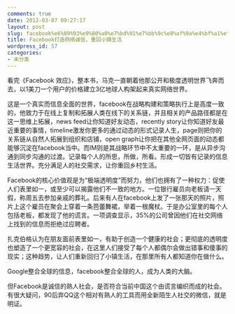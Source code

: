 ```yaml
---
comments: true
date: 2012-03-07 09:27:17
layout: post
slug: facebook%e6%89%93%e9%80%a0%e7%bd%91%e7%bb%9c%e8%af%9a%e4%bf%a1%ef%bc%8c%e9%87%8d%e5%9b%9e%e5%b0%8f%e9%95%87%e7%94%9f%e6%b4%bb
title: Facebook打造网络诚信，重回小镇生活
wordpress_id: 57
categories:
- 未分类
---
```


看完《Facebook 效应》，整本书，马克一直朝着他那公开和极度透明世界飞奔而去，以1美刀一个用户的价格建立3亿地球人构架起来真实网络世界。

这是一个真实而信息全面的世界，facebook在战略构建和策略执行上是高度一致的，他致力于在线上复制和拓展人类在线下的关系链，并且相关的产品路径都是在这一思维上拓展，news feed让你知道好友动态，recently story让你知道好友最近重要的事情，timeline激发你更多的通过动态的形式记录人生，page则把你的关系链从自然人拓展到组织和店铺，open graph让你把在其他全网页面的动态都能够沉淀在facebook当中。而IM则是其战略环节中不太重要的一环，是从异步沟通到同步沟通的过渡。记录每个人的所思，所做，所看。形成一切皆有记录的信息生活世界。充分满足人的社交需求，让你重回乡村生活。

Facebook的核心价值观是为“极端透明度”而努力，他们也拥有了一种权力：促使人们表里如一，或至少可以揭露他们不一致的地方。一位银行雇员向老板请一天假，称周五去参加亲戚的葬礼。后来有人在facebook上发了一张那天的照片，照片上这个雇员在聚会上穿着一条芭蕾舞裙，举着一根魔杖。于是办公室里的每个人包括老板，都发现了他的谎言。一项调查显示，35%的公司曾因他们在社交网络上找到的信息而拒绝过应聘者。

扎克伯格认为在朋友面前表里如一，有助于创造一个健康的社会；更彻底的透明度也塑造了一个更宽容的社会，在这里人们接受了每个人都偶尔会做出错事和傻事的现实；这种趋势，让人们重新回归了小镇生活，在那里所有人都知道你在做什么。

Google整合全球的信息，facebook整合全球的人，成为人类的大脑。

但Facebook是诚信的熟人社会，是否符合当前中国这个由谎言编织而成的社会。有很大疑问，90后弃QQ这个相对有熟人的工具而用全新陌生人社交的微信，就是明证。
